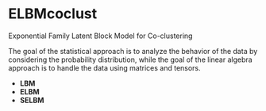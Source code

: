 # ELBMcoclust
Exponential Family Latent Block Model for Co-clustering

The goal of the statistical approach is to analyze the behavior of the data by considering the probability distribution, 
while the goal of the linear algebra approach is to handle the data using matrices and tensors.

-  **LBM**
-  **ELBM**
-  **SELBM**
